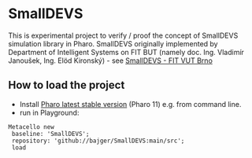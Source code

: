 # SmallDEVS
This is experimental project to verify / proof the concept of SmallDEVS simulation library in Pharo. 
SmallDEVS originally implemented by Department of Intelligent Systems on FIT BUT (namely doc. Ing. Vladimír Janoušek, Ing. Elöd Kironský) - see [SmallDEVS - FIT VUT Brno](http://perchta.fit.vutbr.cz:8000/projekty/10)


## How to load the project
- Install [Pharo latest stable version](https://pharo.org/download) (Pharo 11) e.g. from command line.
- run in Playground:
```
Metacello new
 baseline: 'SmallDEVS';
 repository: 'github://bajger/SmallDEVS:main/src';
 load
```
